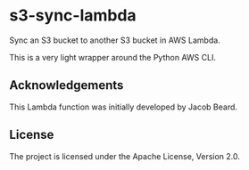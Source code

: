 # s3-sync-lambda

Sync an S3 bucket to another S3 bucket in AWS Lambda.

This is a very light wrapper around the Python AWS CLI.


## Acknowledgements

This Lambda function was initially developed by Jacob Beard.


## License

The project is licensed under the Apache License, Version 2.0.
